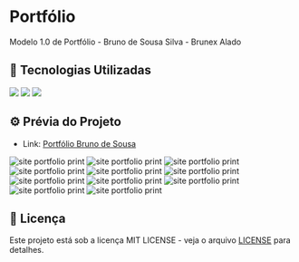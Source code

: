 # Portfólio

Modelo 1.0 de Portfólio - Bruno de Sousa Silva - Brunex Alado


## 🚀 Tecnologias Utilizadas
<div>
  <img src="https://img.shields.io/badge/HTML-E44D26?style=for-the-badge&logo=html5&logoColor=white">
  <img src="https://img.shields.io/badge/CSS-1572B6?style=for-the-badge&logo=css3&logoColor=white">
  <img src="https://img.shields.io/badge/JavaScript-F7DF1E?style=for-the-badge&logo=javascript&logoColor=black">
</div>


## ⚙️ Prévia do Projeto

- Link: [Portfólio Bruno de Sousa](https://portfolio-bruno-de-sousa-silva.vercel.app/)

![site portfolio print](https://raw.githubusercontent.com/Brunex-Alado/portfolio-bruno-de-sousa-silva/refs/heads/main/img/print01.png)
![site portfolio print](https://raw.githubusercontent.com/Brunex-Alado/portfolio-bruno-de-sousa-silva/refs/heads/main/img/print02.png)
![site portfolio print](https://raw.githubusercontent.com/Brunex-Alado/portfolio-bruno-de-sousa-silva/refs/heads/main/img/responsivo01.jpg)
![site portfolio print](https://raw.githubusercontent.com/Brunex-Alado/portfolio-bruno-de-sousa-silva/refs/heads/main/img/responsivo02.jpg)
![site portfolio print](https://github.com/Brunex-Alado/portfolio-bruno-de-sousa-silva/blob/main/img/responsivo03.jpg)
![site portfolio print](https://raw.githubusercontent.com/Brunex-Alado/portfolio-bruno-de-sousa-silva/refs/heads/main/img/responsivo04.jpg)
![site portfolio print](https://raw.githubusercontent.com/Brunex-Alado/portfolio-bruno-de-sousa-silva/refs/heads/main/img/responsivo05.jpg)
![site portfolio print](https://github.com/Brunex-Alado/portfolio-bruno-de-sousa-silva/blob/main/img/responsivo06.jpg)
![site portfolio print](https://raw.githubusercontent.com/Brunex-Alado/portfolio-bruno-de-sousa-silva/refs/heads/main/img/responsivo07.jpg)
![site portfolio print](https://raw.githubusercontent.com/Brunex-Alado/portfolio-bruno-de-sousa-silva/refs/heads/main/img/responsivo08.jpg)
![site portfolio print](https://raw.githubusercontent.com/Brunex-Alado/portfolio-bruno-de-sousa-silva/refs/heads/main/img/responsivo09.jpg)


## 📝 Licença

Este projeto está sob a licença MIT LICENSE - veja o arquivo [LICENSE](https://github.com/Brunex-Alado/portfolio-bruno-de-sousa-silva/blob/main/LICENSE) para detalhes.
